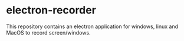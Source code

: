 # electron-recorder
This repository contains an electron application for windows, linux and MacOS to record screen/windows.
